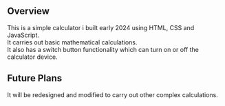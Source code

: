 ## Overview 

This is a simple calculator i built early 2024 using HTML, CSS and JavaScript.  
It carries out basic mathematical calculations.  
It also has a switch button functionality which can turn on or off the calculator device.

## Future Plans

It will be redesigned and modified to carry out other complex calculations.
